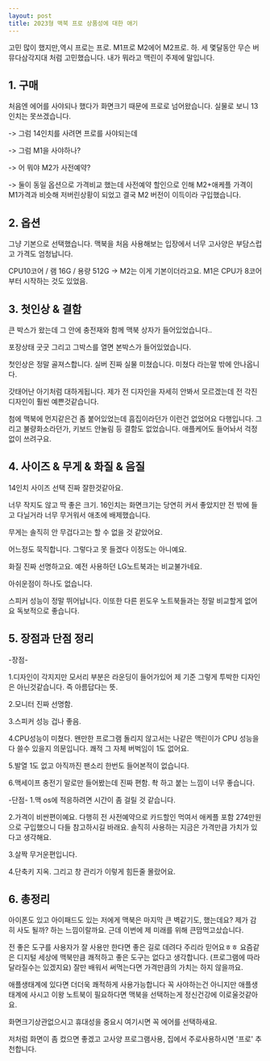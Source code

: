 ```yaml
---
layout: post
title: 2023형 맥북 프로 상품성에 대한 애기
---
```


고민 많이 했지만,역시 프로는 프로. M1프로 M2에어 M2프로. 
하. 세 몇달동안 무슨 버뮤다삼각지대 처럼 고민했습니다. 내가 뭐라고 맥린이 주제에 말입니다.



<h2>1. 구매</h2>
처음엔 에어를 사야되나 했다가 화면크기 때문에 프로로 넘어왔습니다. 실물로 보니 13인치는 못쓰겠습니다.

-> 그럼 14인치를 사려면 프로를 사야되는데

-> 그럼 M1을 사야하나?

-> 어 뭐야 M2가 사전예약?

-> 둘이 동일 옵션으로 가격비교 했는데 사전예약 할인으로 인해 M2+애케플 가격이 M1가격과 비슷해 저버린상황이 되었고
결국 M2 버전이 이득이라 구입했습니다.

<h2>2. 옵션</h2>
그냥 기본으로 선택했습니다.
맥북을 처음 사용해보는 입장에서 너무 고사양은 부담스럽고 가격도 엄청납니다.

CPU10코어 / 램 16G / 용량 512G
-> M2는 이게 기본이더라고요. M1은 CPU가 8코어 부터 시작하는 것도 있었음.

<h2>3. 첫인상 & 결함</h2>
큰 박스가 왔는데 그 안에 충전재와 함께 맥북 상자가 들어있었습니다.. 

포장상태 굿굿  그리고 그박스를 열면 본박스가 들어있었습니다.

첫인상은 정말 골져스합니다. 실버 진짜 실물 미쳤습니다. 미쳤다 라는말 밖에 안나옵니다. 

갓태어난 아기처럼 대하게됩니다.
제가 전 디자인을 자세히 안봐서 모르겠는데 전 각진 디자인이 훨씬 예쁜것같습니다.

첨에 맥북에 먼지같은건 좀 붙어있었는데 흠집이라던가 이런건 없었어요 다행입니다. 그리고 불량화소라던가, 키보드 안눌림 등 결함도 없었습니다. 애플케어도 들어놔서 걱정없이 쓰려구요.


<h2>4. 사이즈 & 무게 & 화질 & 음질</h2>
14인치 사이즈 선택 진짜 잘한것같아요. 

너무 작지도 않고 딱 좋은 크기. 16인치는 화면크기는 당연히 커서 좋았지만 전 밖에 들고 다닐거라 너무 무거워서 애초에 배제했습니다.

무게는 솔직히 안 무겁다고는 할 수 없을 것 같았어요.

어느정도 묵직합니다. 그렇다고 못 들겠다 이정도는 아니예요.

화질 진짜 선명하고요. 예전 사용하던 LG노트북과는 비교불가네요. 

아쉬운점이 하나도 없습니다.

스피커 성능이 정말 뛰어납니다. 이또한 다른 윈도우 노트북들과는 정말 비교할게 없어요 독보적으로 좋습니다.


<h2>5. 장점과 단점 정리</h2>
-장점-

1.디자인이 각지지만 모서리 부분은 라운딩이 들어가있어 제 기준 그렇게 투박한 디자인은 아닌것같습니다. 즉 아름답다는 뜻.

2.모니터 진짜 선명함.

3.스피커 성능 겁나 좋음.

4.CPU성능이 미쳤다. 왠만한 프로그램 돌리지 않고서는 나같은 맥린이가 CPU 성능을 다 쓸수 있을지 의문입니다. 쾌적 그 자체 버벅임이 1도 없어요.

5.발열 1도 없고 아직까진 팬소리 한번도 들어본적이 없습니다.

6.맥세이프 충전기 말로만 들어봤는데 진짜 편함. 촥 하고 붙는 느낌이 너무 좋습니다.

-단점-
1.맥 os에 적응하려면 시간이 좀 걸릴 것 같습니다.

2.가격이 비싼편이예요. 다행히 전 사전예약으로 카드할인 먹여서 애케플 포함 274만원으로 구입했으니 다들 참고하시길 바래요. 솔직히 사용하는 지금은 가격만큼 가치가 있다고 생각해요.

3.살짝 무거운편입니다.

4.단축키 지옥. 그리고 창 관리가 이렇게 힘든줄 몰랐어요.


<h2>6. 총정리</h2>
아이폰도 있고 아이패드도 있는 저에게 맥북은 마지막 큰 벽같기도, 했는데요? 제가 감히 사도 될까? 하는 느낌이랄까요.
근데 이번에 제 미래를 위해 큰맘먹고샀습니다.

전 좋은 도구를 사용자가 잘 사용만 한다면 좋은 길로 데려다 주리라 믿어요ㅎㅎ 요즘같은 디지털 세상에 맥북만큼 쾌적하고 좋은 도구는 없다고 생각합니다. (프로그램에 따라 달라질수는 있겠지요) 잘만 배워서 써먹는다면 가격만큼의 가치는 하지 않을까요.

애플생태계에 있다면 더더욱 쾌적하게 사용가능합니다 꼭 사야하는건 아니지만 애플생태계에 사시고 이왕 노트북이 필요하다면 맥북을 선택하는게 정신건강에 이로울것같아요.

화면크기상관없으시고 휴대성을 중요시 여기시면 꼭 에어를 선택하새요.

저처럼 화면이 좀 컸으면 좋겠고 고사양 프로그램사용, 집에서 주로사용하시면 '프로' 추천합니다.

